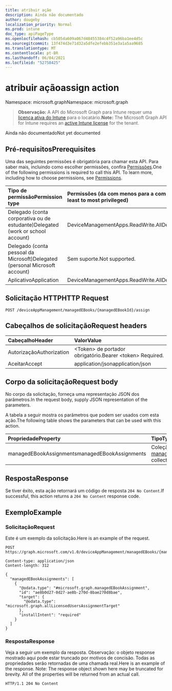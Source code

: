 ```yaml
---
title: atribuir ação
description: Ainda não documentado
author: dougeby
localization_priority: Normal
ms.prod: intune
doc_type: apiPageType
ms.openlocfilehash: cb505da609a067d48455384cdf52a96ba1ee4d5c
ms.sourcegitcommit: 13f474d3e71d32a5dfe2efebb351e3a1a5aa9685
ms.translationtype: MT
ms.contentlocale: pt-BR
ms.lasthandoff: 06/04/2021
ms.locfileid: "52758425"
---
```

# <a name="assign-action"></a><span data-ttu-id="185f0-103">atribuir ação</span><span class="sxs-lookup"><span data-stu-id="185f0-103">assign action</span></span>

<span data-ttu-id="185f0-104">Namespace: microsoft.graph</span><span class="sxs-lookup"><span data-stu-id="185f0-104">Namespace: microsoft.graph</span></span>

> <span data-ttu-id="185f0-105">**Observação:** A API do Microsoft Graph para Intune requer uma [licença ativa do Intune](https://go.microsoft.com/fwlink/?linkid=839381) para o locatário.</span><span class="sxs-lookup"><span data-stu-id="185f0-105">**Note:** The Microsoft Graph API for Intune requires an [active Intune license](https://go.microsoft.com/fwlink/?linkid=839381) for the tenant.</span></span>

<span data-ttu-id="185f0-106">Ainda não documentado</span><span class="sxs-lookup"><span data-stu-id="185f0-106">Not yet documented</span></span>

## <a name="prerequisites"></a><span data-ttu-id="185f0-107">Pré-requisitos</span><span class="sxs-lookup"><span data-stu-id="185f0-107">Prerequisites</span></span>
<span data-ttu-id="185f0-p101">Uma das seguintes permissões é obrigatória para chamar esta API. Para saber mais, incluindo como escolher permissões, confira [Permissões](/graph/permissions-reference).</span><span class="sxs-lookup"><span data-stu-id="185f0-p101">One of the following permissions is required to call this API. To learn more, including how to choose permissions, see [Permissions](/graph/permissions-reference).</span></span>

|<span data-ttu-id="185f0-110">Tipo de permissão</span><span class="sxs-lookup"><span data-stu-id="185f0-110">Permission type</span></span>|<span data-ttu-id="185f0-111">Permissões (da com menos para a com mais privilégios)</span><span class="sxs-lookup"><span data-stu-id="185f0-111">Permissions (from least to most privileged)</span></span>|
|:---|:---|
|<span data-ttu-id="185f0-112">Delegado (conta corporativa ou de estudante)</span><span class="sxs-lookup"><span data-stu-id="185f0-112">Delegated (work or school account)</span></span>|<span data-ttu-id="185f0-113">DeviceManagementApps.ReadWrite.All</span><span class="sxs-lookup"><span data-stu-id="185f0-113">DeviceManagementApps.ReadWrite.All</span></span>|
|<span data-ttu-id="185f0-114">Delegado (conta pessoal da Microsoft)</span><span class="sxs-lookup"><span data-stu-id="185f0-114">Delegated (personal Microsoft account)</span></span>|<span data-ttu-id="185f0-115">Sem suporte.</span><span class="sxs-lookup"><span data-stu-id="185f0-115">Not supported.</span></span>|
|<span data-ttu-id="185f0-116">Aplicativo</span><span class="sxs-lookup"><span data-stu-id="185f0-116">Application</span></span>|<span data-ttu-id="185f0-117">DeviceManagementApps.ReadWrite.All</span><span class="sxs-lookup"><span data-stu-id="185f0-117">DeviceManagementApps.ReadWrite.All</span></span>|

## <a name="http-request"></a><span data-ttu-id="185f0-118">Solicitação HTTP</span><span class="sxs-lookup"><span data-stu-id="185f0-118">HTTP Request</span></span>
<!-- {
  "blockType": "ignored"
}
-->
``` http
POST /deviceAppManagement/managedEBooks/{managedEBookId}/assign
```

## <a name="request-headers"></a><span data-ttu-id="185f0-119">Cabeçalhos de solicitação</span><span class="sxs-lookup"><span data-stu-id="185f0-119">Request headers</span></span>
|<span data-ttu-id="185f0-120">Cabeçalho</span><span class="sxs-lookup"><span data-stu-id="185f0-120">Header</span></span>|<span data-ttu-id="185f0-121">Valor</span><span class="sxs-lookup"><span data-stu-id="185f0-121">Value</span></span>|
|:---|:---|
|<span data-ttu-id="185f0-122">Autorização</span><span class="sxs-lookup"><span data-stu-id="185f0-122">Authorization</span></span>|<span data-ttu-id="185f0-123">&lt;Token&gt; de portador obrigatório.</span><span class="sxs-lookup"><span data-stu-id="185f0-123">Bearer &lt;token&gt; Required.</span></span>|
|<span data-ttu-id="185f0-124">Aceitar</span><span class="sxs-lookup"><span data-stu-id="185f0-124">Accept</span></span>|<span data-ttu-id="185f0-125">application/json</span><span class="sxs-lookup"><span data-stu-id="185f0-125">application/json</span></span>|

## <a name="request-body"></a><span data-ttu-id="185f0-126">Corpo da solicitação</span><span class="sxs-lookup"><span data-stu-id="185f0-126">Request body</span></span>
<span data-ttu-id="185f0-127">No corpo da solicitação, forneça uma representação JSON dos parâmetros.</span><span class="sxs-lookup"><span data-stu-id="185f0-127">In the request body, supply JSON representation of the parameters.</span></span>

<span data-ttu-id="185f0-128">A tabela a seguir mostra os parâmetros que podem ser usados com esta ação.</span><span class="sxs-lookup"><span data-stu-id="185f0-128">The following table shows the parameters that can be used with this action.</span></span>

|<span data-ttu-id="185f0-129">Propriedade</span><span class="sxs-lookup"><span data-stu-id="185f0-129">Property</span></span>|<span data-ttu-id="185f0-130">Tipo</span><span class="sxs-lookup"><span data-stu-id="185f0-130">Type</span></span>|<span data-ttu-id="185f0-131">Descrição</span><span class="sxs-lookup"><span data-stu-id="185f0-131">Description</span></span>|
|:---|:---|:---|
|<span data-ttu-id="185f0-132">managedEBookAssignments</span><span class="sxs-lookup"><span data-stu-id="185f0-132">managedEBookAssignments</span></span>|<span data-ttu-id="185f0-133">Coleção [managedEBookAssignment](../resources/intune-books-managedebookassignment.md)</span><span class="sxs-lookup"><span data-stu-id="185f0-133">[managedEBookAssignment](../resources/intune-books-managedebookassignment.md) collection</span></span>|<span data-ttu-id="185f0-134">Ainda não documentado</span><span class="sxs-lookup"><span data-stu-id="185f0-134">Not yet documented</span></span>|



## <a name="response"></a><span data-ttu-id="185f0-135">Resposta</span><span class="sxs-lookup"><span data-stu-id="185f0-135">Response</span></span>
<span data-ttu-id="185f0-136">Se tiver êxito, esta ação retornará um código de resposta `204 No Content`.</span><span class="sxs-lookup"><span data-stu-id="185f0-136">If successful, this action returns a `204 No Content` response code.</span></span>

## <a name="example"></a><span data-ttu-id="185f0-137">Exemplo</span><span class="sxs-lookup"><span data-stu-id="185f0-137">Example</span></span>

### <a name="request"></a><span data-ttu-id="185f0-138">Solicitação</span><span class="sxs-lookup"><span data-stu-id="185f0-138">Request</span></span>
<span data-ttu-id="185f0-139">Este é um exemplo da solicitação.</span><span class="sxs-lookup"><span data-stu-id="185f0-139">Here is an example of the request.</span></span>
``` http
POST https://graph.microsoft.com/v1.0/deviceAppManagement/managedEBooks/{managedEBookId}/assign

Content-type: application/json
Content-length: 312

{
  "managedEBookAssignments": [
    {
      "@odata.type": "#microsoft.graph.managedEBookAssignment",
      "id": "ae8b0d27-0d27-ae8b-270d-8bae270d8bae",
      "target": {
        "@odata.type": "microsoft.graph.allLicensedUsersAssignmentTarget"
      },
      "installIntent": "required"
    }
  ]
}
```

### <a name="response"></a><span data-ttu-id="185f0-140">Resposta</span><span class="sxs-lookup"><span data-stu-id="185f0-140">Response</span></span>
<span data-ttu-id="185f0-p102">Veja a seguir um exemplo da resposta. Observação: o objeto response mostrado aqui pode estar truncado por motivos de concisão. Todas as propriedades serão retornadas de uma chamada real.</span><span class="sxs-lookup"><span data-stu-id="185f0-p102">Here is an example of the response. Note: The response object shown here may be truncated for brevity. All of the properties will be returned from an actual call.</span></span>
``` http
HTTP/1.1 204 No Content
```




